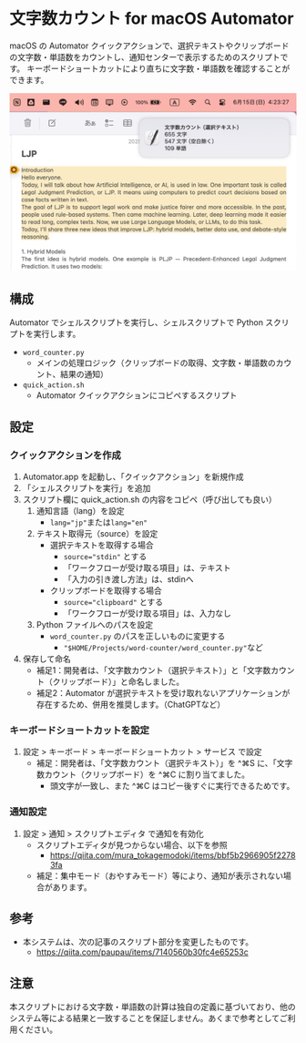 # 文字数カウント for macOS Automator
macOS の Automator クイックアクションで、選択テキストやクリップボードの文字数・単語数をカウントし、通知センターで表示するためのスクリプトです。
キーボードショートカットにより直ちに文字数・単語数を確認することができます。

![Demo](images/demo.png)

## 構成
Automator でシェルスクリプトを実行し、シェルスクリプトで Python スクリプトを実行します。
- `word_counter.py`
    - メインの処理ロジック（クリップボードの取得、文字数・単語数のカウント、結果の通知）
- `quick_action.sh`
    - Automator クイックアクションにコピペするスクリプト


## 設定
### クイックアクションを作成
1. Automator.app を起動し、「クイックアクション」を新規作成
2. 「シェルスクリプトを実行」を追加
3. スクリプト欄に quick_action.sh の内容をコピペ（呼び出しても良い）
    1. 通知言語（lang）を設定
        - `lang="jp"`または`lang="en"`
    2. テキスト取得元（source）を設定
        - 選択テキストを取得する場合
            - `source="stdin"` とする
            - 「ワークフローが受け取る項目」は、テキスト
            - 「入力の引き渡し方法」は、stdinへ
        - クリップボードを取得する場合
            - `source="clipboard"` とする
            - 「ワークフローが受け取る項目」は、入力なし
    3. Python ファイルへのパスを設定
        - `word_counter.py` のパスを正しいものに変更する
            - `"$HOME/Projects/word-counter/word_counter.py"`など
4. 保存して命名
    - 補足1：開発者は、「文字数カウント（選択テキスト）」と「文字数カウント（クリップボード）」と命名しました。
    - 補足2：Automator が選択テキストを受け取れないアプリケーションが存在するため、併用を推奨します。（ChatGPTなど）

### キーボードショートカットを設定
1. 設定 > キーボード > キーボードショートカット > サービス で設定
    - 補足：開発者は、「文字数カウント（選択テキスト）」を ^⌘S に、「文字数カウント（クリップボード）を ^⌘C に割り当てました。
        - 頭文字が一致し、また ^⌘C はコピー後すぐに実行できるためです。

### 通知設定
1. 設定 > 通知 > スクリプトエディタ で通知を有効化
    - スクリプトエディタが見つからない場合、以下を参照
        - https://qiita.com/mura_tokagemodoki/items/bbf5b2966905f22783fa
    - 補足：集中モード（おやすみモード）等により、通知が表示されない場合があります。

## 参考
- 本システムは、次の記事のスクリプト部分を変更したものです。
    - https://qiita.com/paupau/items/7140560b30fc4e65253c

## 注意
本スクリプトにおける文字数・単語数の計算は独自の定義に基づいており、他のシステム等による結果と一致することを保証しません。あくまで参考としてご利用ください。